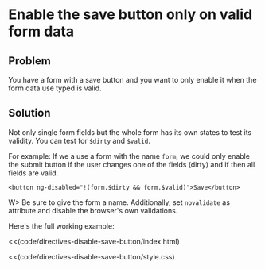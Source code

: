 # Enable the save button only on valid form data

## Problem

You have a form with a save button and you want to only enable it when the form data use typed is valid.


## Solution

Not only single form fields but the whole form has its own states to test its validity. You can test for `$dirty`  and `$valid`. 

For example: If we a use a form with the name `form`, we could only enable the submit button if the user changes one of the fields (dirty) and if then all fields are valid.

    <button ng-disabled="!(form.$dirty && form.$valid)">Save</button>


W> Be sure to give the form a name. Additionally, set `novalidate` as attribute and disable the browser's own validations.


Here's the full working example:

<<(code/directives-disable-save-button/index.html)

<<(code/directives-disable-save-button/style.css)
